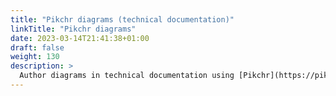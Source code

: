 ```yaml
---
title: "Pikchr diagrams (technical documentation)"
linkTitle: "Pikchr diagrams"
date: 2023-03-14T21:41:38+01:00
draft: false
weight: 130
description: >
  Author diagrams in technical documentation using [Pikchr](https://pikchr.org) markup language.
---
```

